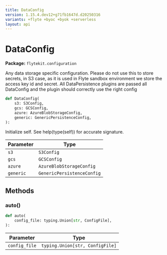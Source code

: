 ```yaml
---
title: DataConfig
version: 1.15.4.dev12+g71fb1647d.d20250316
variants: +flyte +byoc +byok +serverless
layout: api
---
```


# DataConfig

**Package:** `flytekit.configuration`

Any data storage specific configuration. Please do not use this to store secrets, in S3 case, as it is used in
Flyte sandbox environment we store the access key id and secret.
All DataPersistence plugins are passed all DataConfig and the plugin should correctly use the right config


```python
def DataConfig(
    s3: S3Config,
    gcs: GCSConfig,
    azure: AzureBlobStorageConfig,
    generic: GenericPersistenceConfig,
):
```
Initialize self.  See help(type(self)) for accurate signature.


| Parameter | Type |
|-|-|
| `s3` | `S3Config` |
| `gcs` | `GCSConfig` |
| `azure` | `AzureBlobStorageConfig` |
| `generic` | `GenericPersistenceConfig` |
## Methods

### auto()

```python
def auto(
    config_file: typing.Union[str, ConfigFile],
):
```
| Parameter | Type |
|-|-|
| `config_file` | `typing.Union[str, ConfigFile]` |
